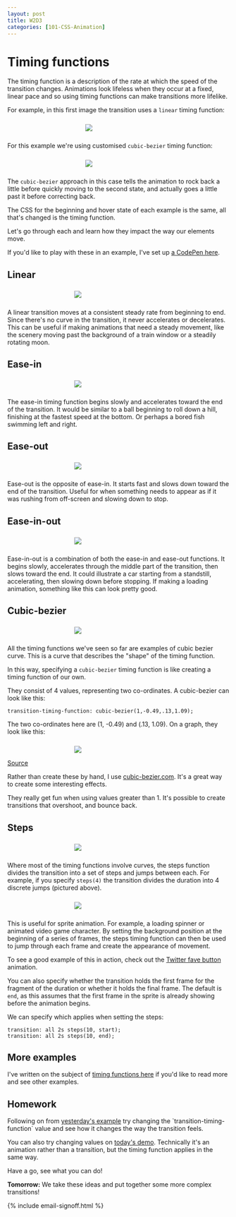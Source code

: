 ```yaml
---
layout: post
title: W2D3
categories: [101-CSS-Animation]
---
```


# Timing functions

The timing function is a description of the rate at which the speed of the transition changes. Animations look lifeless when they occur at a fixed, linear pace and so using timing functions can make transitions more lifelike.

For example, in this first image the transition uses a `linear` timing function:

<div class="example">
  <img src="http://s3.amazonaws.com/course-images/linear.gif" style="max-width: 150px; margin: 24px auto 24px; display: block;">
</div>

For this example we're using customised `cubic-bezier` timing function:

<div class="example">
  <img src="http://s3.amazonaws.com/course-images/demo.gif" style="max-width: 150px; margin: 24px auto 24px; display: block;">
</div>

The `cubic-bezier` approach in this case tells the animation to rock back a little before quickly moving to the second state, and actually goes a little past it before correcting back.

The CSS for the beginning and hover state of each example is the same, all that's changed is the timing function.

Let's go through each and learn how they impact the way our elements move.

If you'd like to play with these in an example, I've set up [a CodePen here](http://codepen.io/donovanh/pen/GgaRNv).

## Linear

<div class="example">
  <img src="http://s3.amazonaws.com/course-images/linear-example.gif" style="max-width: 200px; margin: 24px auto 24px; display: block;">
</div>

A linear transition moves at a consistent steady rate from beginning to end. Since there's no curve in the transition, it never accelerates or decelerates. This can be useful if making animations that need a steady movement, like the scenery moving past the background of a train window or a steadily rotating moon.

## Ease-in

<div class="example">
  <img src="http://s3.amazonaws.com/course-images/ease-in.gif" style="max-width: 200px; margin: 24px auto 24px; display: block;">
</div>

The ease-in timing function begins slowly and accelerates toward the end of the transition. It would be similar to a ball beginning to roll down a hill, finishing at the fastest speed at the bottom. Or perhaps a bored fish swimming left and right.

## Ease-out

<div class="example">
  <img src="http://s3.amazonaws.com/course-images/ease-out.gif" style="max-width: 200px; margin: 24px auto 24px; display: block;">
</div>

Ease-out is the opposite of ease-in. It starts fast and slows down toward the end of the transition. Useful for when something needs to appear as if it was rushing from off-screen and slowing down to stop.

## Ease-in-out

<div class="example">
  <img src="http://s3.amazonaws.com/course-images/ease-in-out.gif" style="max-width: 200px; margin: 24px auto 24px; display: block;">
</div>

Ease-in-out is a combination of both the ease-in and ease-out functions. It begins slowly, accelerates through the middle part of the transition, then slows toward the end. It could illustrate a car starting from a standstill, accelerating, then slowing down before stopping. If making a loading animation, something like this can look pretty good.

## Cubic-bezier

<div class="example">
  <img src="http://s3.amazonaws.com/course-images/cubic-bezier.gif" style="max-width: 200px; margin: 24px auto 24px; display: block;">
</div>

All the timing functions we've seen so far are examples of cubic bezier curve. This is a curve that describes the "shape" of the timing function. 

In this way, specifying a `cubic-bezier` timing function is like creating a timing function of our own.

They consist of 4 values, representing two co-ordinates. A cubic-bezier can look like this:

    transition-timing-function: cubic-bezier(1,-0.49,.13,1.09);

The two co-ordinates here are (1, -0.49) and (.13, 1.09). On a graph, they look like this:

<div class="example">
  <img src="http://s3.amazonaws.com/course-images/cubic-bezier-graph.png" style="max-width: 200px; margin: 24px auto 0; display: block;">
  <p class="source"><a href="http://cubic-bezier.com/#1,-0.49,.13,1.09">Source</a></p>
</div>

Rather than create these by hand, I use [cubic-bezier.com](http://cubic-bezier.com). It's a great way to create some interesting effects.

They really get fun when using values greater than 1. It's possible to create transitions that overshoot, and bounce back.

## Steps

<div class="example">
  <img src="http://s3.amazonaws.com/course-images/steps.gif" style="max-width: 200px; margin: 24px auto 24px; display: block;">
</div>

Where most of the timing functions involve curves, the steps function divides the transition into a set of steps and jumps between each. For example, if you specify `steps(4)` the transition divides the duration into 4 discrete jumps (pictured above).

<div class="example">
  <img src="http://s3.amazonaws.com/course-images/steps.png" style="max-width: 200px; margin: 24px auto 24px; display: block;">
</div>

This is useful for sprite animation. For example, a loading spinner or animated video game character. By setting the background position at the beginning of a series of frames, the steps timing function can then be used to jump through each frame and create the appearance of movement.

To see a good example of this in action, check out the [Twitter fave button](https://cssanimation.rocks/twitter-fave/) animation.

You can also specify whether the transition holds the first frame for the fragment of the duration or whether it holds the final frame. The default is `end`, as this assumes that the first frame in the sprite is already showing before the animation begins.

We can specify which applies when setting the steps:

    transition: all 2s steps(10, start);
    transition: all 2s steps(10, end);

## More examples

I've written on the subject of [timing functions here](http://learnsome.co/blog/bouncy/) if you'd like to read more and see other examples.

<div class="callout">
  <h2>Homework</h2>

  <p>Following on from <a href="http://codepen.io/donovanh/pen/NPYNGa?editors=110">yesterday's example</a> try changing the `transition-timing-function` value and see how it changes the way the transition feels.</p>

  <p>You can also try changing values on <a href="http://codepen.io/donovanh/pen/GgaRNv">today's demo</a>. Technically it's an animation rather than a transition, but the timing function applies in the same way.</p>

  <p>Have a go, see what you can do!</p>
  
</div>

**Tomorrow:** We take these ideas and put together some more complex transitions!

{% include email-signoff.html %}
